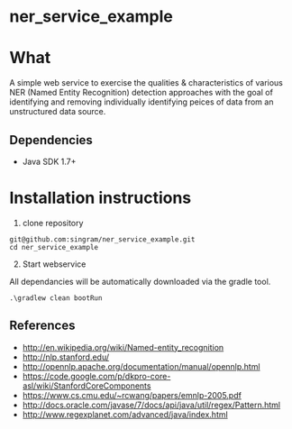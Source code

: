 # ner_service_example

# What
A simple web service to exercise the qualities & characteristics of various NER (Named Entity Recognition) detection approaches with the goal of identifying and removing individually identifying peices of data from an unstructured data source.

## Dependencies

- Java SDK 1.7+

# Installation instructions

1. clone repository

  ```
git@github.com:singram/ner_service_example.git
cd ner_service_example
  ```

2. Start webservice

 All dependancies will be automatically downloaded via the gradle tool.

 ```
.\gradlew clean bootRun
 ```

## References

 - http://en.wikipedia.org/wiki/Named-entity_recognition
 - http://nlp.stanford.edu/
 - http://opennlp.apache.org/documentation/manual/opennlp.html
 - https://code.google.com/p/dkpro-core-asl/wiki/StanfordCoreComponents
 - https://www.cs.cmu.edu/~rcwang/papers/emnlp-2005.pdf
 - http://docs.oracle.com/javase/7/docs/api/java/util/regex/Pattern.html
 - http://www.regexplanet.com/advanced/java/index.html
